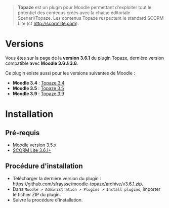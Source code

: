 > **Topaze** est un plugin pour Moodle permettant d'exploiter tout le potentiel des contenus créés avec la chaine éditoriale Scenari/Topaze.
Les contenus Topaze respectent le standard SCORM Lite (cf http://scormlite.com).


# Versions

Vous êtes sur la page de la **version 3.6.1** du plugin Topaze, dernière version compatible avec **Moodle 3.6 à 3.8**.

Ce plugin existe aussi pour les versions suivantes de Moodle :
- **Moodle 3.4** : [Topaze 3.4](https://github.com/sfraysse/moodle-topaze/tree/3.4)
- **Moodle 3.5** : [Topaze 3.5](https://github.com/sfraysse/moodle-topaze/tree/3.5)
- **Moodle 3.9** : [Topaze 3.9](https://github.com/sfraysse/moodle-topaze)


# Installation


## Pré-requis

- Moodle version 3.5.x
- [SCORM Lite 3.6.1+](https://github.com/sfraysse/moodle-scormlite/tree/3.6)


## Procédure d'installation

- Télécharger la dernière version du plugin : https://github.com/sfraysse/moodle-topaze/archive/v3.6.1.zip.
- Dans `Moodle > Administration > Plugins > Install plugins`, importer le fichier ZIP du plugin.
- Suivre la procédure d'installation.



